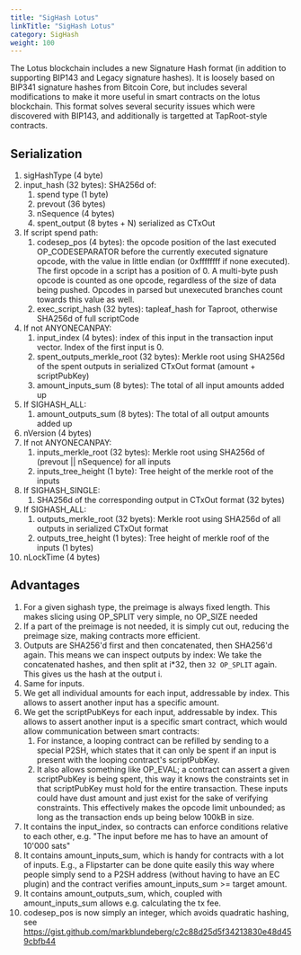 ```yaml
---
title: "SigHash Lotus"
linkTitle: "SigHash Lotus"
category: SigHash
weight: 100
---
```


The Lotus blockchain includes a new Signature Hash format (in addition to supporting BIP143 and Legacy signature hashes). It is loosely based on BIP341 signature hashes from Bitcoin Core, but includes several modifications to make it more useful in smart contracts on the lotus blockchain. This format solves several security issues which were discovered with BIP143, and additionally is targetted at TapRoot-style contracts.

## Serialization

1. sigHashType (4 byte)
2. input_hash (32 bytes): SHA256d of:
    1. spend type (1 byte)
    2. prevout (36 bytes)
    3. nSequence (4 bytes)
    4. spent_output (8 bytes + N) serialized as CTxOut
3. If script spend path:
    1.  codesep_pos (4 bytes): the opcode position of the last executed OP_CODESEPARATOR before the currently executed signature opcode, with the value in little endian (or 0xffffffff if none executed). The first opcode in a script has a position of 0. A multi-byte push opcode is counted as one opcode, regardless of the size of data being pushed. Opcodes in parsed but unexecuted branches count towards this value as well.
    2. exec_script_hash (32 bytes): tapleaf_hash for Taproot, otherwise SHA256d of full scriptCode
4. If not ANYONECANPAY:
    1. input_index (4 bytes): index of this input in the transaction input vector. Index of the first input is 0.
    2. spent_outputs_merkle_root (32 bytes): Merkle root using SHA256d of the spent outputs in serialized CTxOut format (amount + scriptPubKey)
    3. amount_inputs_sum (8 bytes): The total of all input amounts added up
5. If SIGHASH_ALL:
    1.  amount_outputs_sum (8 bytes): The total of all output amounts added up
6. nVersion (4 bytes)
7. If not ANYONECANPAY:
    1. inputs_merkle_root (32 bytes): Merkle root using SHA256d of (prevout || nSequence) for all inputs
    2. inputs_tree_height (1 byte): Tree height of the merkle root of the inputs
8. If SIGHASH_SINGLE:
    1. SHA256d of the corresponding output in CTxOut format (32 bytes)
9. If SIGHASH_ALL:
    1. outputs_merkle_root (32 byets): Merkle root using SHA256d of all outputs in serialized CTxOut format
    2. outputs_tree_height (1 bytes): Tree height of merkle roof of the inputs (1 bytes)
10. nLockTime (4 bytes)


## Advantages

1. For a given sighash type, the preimage is always fixed length. This makes slicing using OP_SPLIT very simple, no OP_SIZE needed
2. If a part of the preimage is not needed, it is simply cut out, reducing the preimage size, making contracts more efficient.
3. Outputs are SHA256'd first and then concatenated, then SHA256'd again. This means we can inspect outputs by index: We take the concatenated hashes, and then split at i\*32, then `32 OP_SPLIT` again. This gives us the hash at the output i.
4. Same for inputs.
5. We get all individual amounts for each input, addressable by index. This allows to assert another input has a specific amount.
6. We get the scriptPubKeys for each input, addressable by index. This allows to assert another input is a specific smart contract, which would allow communication between smart contracts:
    1. For instance, a looping contract can be refilled by sending to a special P2SH, which states that it can only be spent if an input is present with the looping contract's scriptPubKey.
    2. It also allows something like OP_EVAL; a contract can assert a given scriptPubKey is being spent, this way it knows the constraints set in that scriptPubKey must hold for the entire transaction. These inputs could have dust amount and just exist for the sake of verifying constraints. This effectively makes the opcode limit unbounded; as long as the transaction ends up being below 100kB in size.
7. It contains the input_index, so contracts can enforce conditions relative to each other, e.g. "The input before me has to have an amount of 10'000 sats"
8. It contains amount_inputs_sum, which is handy for contracts with a lot of inputs. E.g., a Flipstarter can be done quite easily this way where people simply send to a P2SH address (without having to have an EC plugin) and the contract verifies amount_inputs_sum >= target amount.
9. It contains amount_outputs_sum, which, coupled with amount_inputs_sum allows e.g. calculating the tx fee.
10. codesep_pos is now simply an integer, which avoids quadratic hashing, see https://gist.github.com/markblundeberg/c2c88d25d5f34213830e48d459cbfb44
